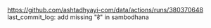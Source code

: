 https://github.com/ashtadhyayi-com/data/actions/runs/380370648
last_commit_log: add missing "हे" in sambodhana